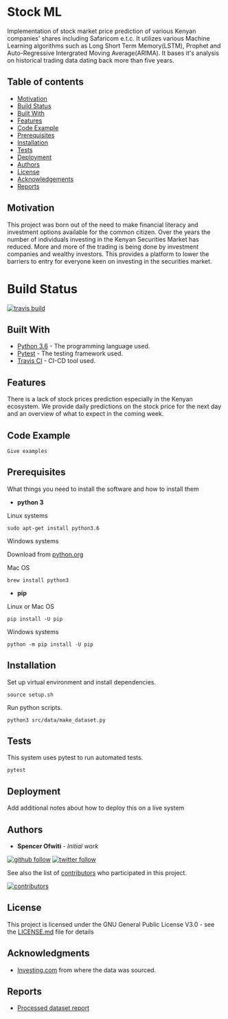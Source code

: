 # Stock ML

Implementation of stock market price prediction of various Kenyan companies' shares including Safaricom e.t.c.
It utilizes various Machine Learning algorithms such as Long Short Term Memory(LSTM), Prophet and Auto-Regressive Intergrated Moving Average(ARIMA).
It bases it's analysis on historical trading data dating back more than five years. 

## Table of contents
* [Motivation](#motivation)
* [Build Status](#build-status)
* [Built With](#built-with)
* [Features](#features)
* [Code Example](#code-example)
* [Prerequisites](#prerequisites)
* [Installation](#installation)
* [Tests](#tests)
* [Deployment](#deployment)
* [Authors](#authors)
* [License](#license)
* [Acknowledgements](#acknowledgments)
* [Reports](#reports)

## Motivation

This project was born out of the need to make financial literacy and investment options available for the common citizen.
Over the years the number of individuals investing in the Kenyan Securities Market has reduced.
More and more of the trading is being done by investment companies and wealthy investors.
This provides a platform to lower the barriers to entry for everyone keen on investing in the securities market. 

# Build Status

[![travis build](https://img.shields.io/travis/com/github/SpencerOfwiti/stock-ml)](https://travis-ci.com/github/SpencerOfwiti/stock-ml)

## Built With
* [Python 3.6](https://www.python.org/) - The programming language used.
* [Pytest](https://docs.pytest.org/en/latest/) - The testing framework used.
* [Travis CI](https://travis-ci.com/) - CI-CD tool used.

## Features

There is a lack of stock prices prediction especially in the Kenyan ecosystem.
We provide daily predictions on the stock price for the next day and an overview of what to expect in the coming week.

## Code Example

```
Give examples
```

## Prerequisites

What things you need to install the software and how to install them

* **python 3**

Linux systems
```
sudo apt-get install python3.6
```

Windows systems

Download from [python.org](https://www.python.org/downloads/windows/) 

Mac OS
```
brew install python3
```

* **pip**

Linux or Mac OS
```
pip install -U pip
```

Windows systems
```
python -m pip install -U pip
```

## Installation

Set up virtual environment and install dependencies.

```
source setup.sh
```

Run python scripts.

```
python3 src/data/make_dataset.py
```

## Tests

This system uses pytest to run automated tests.
```
pytest
```

## Deployment

Add additional notes about how to deploy this on a live system

## Authors

* **Spencer Ofwiti** - *Initial work* 
    
[![github follow](https://img.shields.io/github/followers/SpencerOfwiti?label=Follow_on_GitHub)](https://github.com/SpencerOfwiti)
[![twitter follow](https://img.shields.io/twitter/follow/SpencerOfwiti?label=Follow)](https://twitter.com/SpencerOfwiti)

See also the list of [contributors](https://github.com/SpencerOfwiti/stock-ml/contributors) who participated in this project.

[![contributors](https://img.shields.io/github/contributors/SpencerOfwiti/stock-ml)](https://github.com/SpencerOfwiti/stock-ml/contributors)

## License

This project is licensed under the GNU General Public License V3.0 - see the [LICENSE.md](LICENSE.md) file for details

## Acknowledgments

* [Investing.com](https://www.investing.com/) from where the data was sourced.

## Reports

* [Processed dataset report](./reports/Processed-Safaricom-Report.html)
